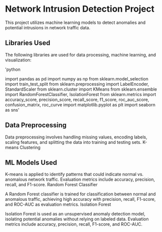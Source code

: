 # Network Intrusion Detection Project

This project utilizes machine learning models to detect anomalies and potential intrusions in network traffic data.

## Libraries Used

The following libraries are used for data processing, machine learning, and visualization:

'python

import pandas as pd
import numpy as np
from sklearn.model_selection import train_test_split
from sklearn.preprocessing import LabelEncoder, StandardScaler
from sklearn.cluster import KMeans
from sklearn.ensemble import RandomForestClassifier, IsolationForest
from sklearn.metrics import accuracy_score, precision_score, recall_score, f1_score, roc_auc_score, confusion_matrix, roc_curve
import matplotlib.pyplot as plt
import seaborn as sns'

## Data Preprocessing

Data preprocessing involves handling missing values, encoding labels, scaling features, and splitting the data into training and testing sets.
K-means Clustering

## ML Models Used

K-means is applied to identify patterns that could indicate normal vs. anomalous network traffic. Evaluation metrics include accuracy, precision, recall, and F1-score.
Random Forest Classifier

A Random Forest classifier is trained for classification between normal and anomalous traffic, achieving high accuracy with precision, recall, F1-score, and ROC-AUC as evaluation metrics.
Isolation Forest

Isolation Forest is used as an unsupervised anomaly detection model, isolating potential anomalies without relying on labeled data. Evaluation metrics include accuracy, precision, recall, F1-score, and ROC-AUC.